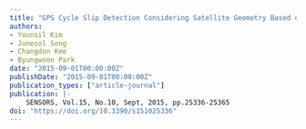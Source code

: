 ```yaml
---
title: "GPS Cycle Slip Detection Considering Satellite Geometry Based on TDCP/INS Integrated Navigation"
authors:
- Younsil Kim
- Junesol Song
- Changdon Kee
- Byungwoon Park
date: "2015-09-01T00:00:00Z"
publishDate: "2015-09-01T00:00:00Z"
publication_types: ["article-journal"]
publication: |-
    SENSORS, Vol.15, No.10, Sept, 2015, pp.25336-25365
doi: "https://doi.org/10.3390/s151025336"
---
```

